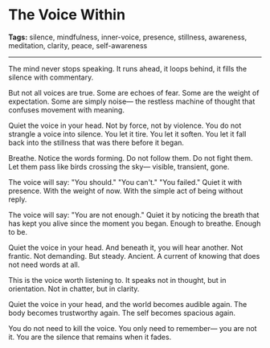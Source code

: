 # The Voice Within

**Tags:** silence, mindfulness, inner-voice, presence, stillness, awareness, meditation, clarity, peace, self-awareness

---

The mind never stops speaking.
It runs ahead,
it loops behind,
it fills the silence with commentary.

But not all voices are true.
Some are echoes of fear.
Some are the weight of expectation.
Some are simply noise—
the restless machine of thought
that confuses movement with meaning.

Quiet the voice in your head.
Not by force,
not by violence.
You do not strangle a voice into silence.
You let it tire.
You let it soften.
You let it fall back into the stillness
that was there before it began.

Breathe.
Notice the words forming.
Do not follow them.
Do not fight them.
Let them pass
like birds crossing the sky—
visible, transient, gone.

The voice will say:
"You should."
"You can't."
"You failed."
Quiet it with presence.
With the weight of now.
With the simple act of being
without reply.

The voice will say:
"You are not enough."
Quiet it by noticing the breath
that has kept you alive
since the moment you began.
Enough to breathe.
Enough to be.

Quiet the voice in your head.
And beneath it,
you will hear another.
Not frantic.
Not demanding.
But steady.
Ancient.
A current of knowing
that does not need words at all.

This is the voice worth listening to.
It speaks not in thought,
but in orientation.
Not in chatter,
but in clarity.

Quiet the voice in your head,
and the world becomes audible again.
The body becomes trustworthy again.
The self becomes spacious again.

You do not need to kill the voice.
You only need to remember—
you are not it.
You are the silence
that remains when it fades.


